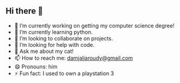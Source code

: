 ## Hi there 👋


- 🔭 I’m currently working on getting my computer science degree!
- 🌱 I’m currently learning python.
- 👯 I’m looking to collaborate on projects.
- 🤔 I’m looking for help with code.
- 💬 Ask me about my cat!
- 📫 How to reach me: damjaljaroudy@gmail.com
- 😄 Pronouns: him
- ⚡ Fun fact: I used to own a playstation 3
